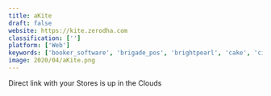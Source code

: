 ```yaml
---
title: aKite
draft: false 
website: https://kite.zerodha.com
classification: ['']
platform: ['Web']
keywords: ['booker_software', 'brigade_pos', 'brightpearl', 'cake', 'cin7', 'cleancloud', 'koomi_pos', 'kounta', 'lavu', 'microbiz_pos', 'ncr_silver', 'payment_depot', 'sapaad', 'square', 'upserve_pos', 'veeqo', 'vivonet', 'talech']
image: 2020/04/aKite.png
---
```

Direct link with your Stores is up in the Clouds